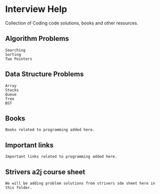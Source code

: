 # Interview Help

Collection of Coding code solutions, books and other resources.

## Algorithm Problems
    Searching
    Sorting
    Two Pointers
## Data Structure Problems
    Array
    Stacks
    Queue
    Tree
    BST
## Books
    Books related to programming added here.
## Important links
    Important links related to programming added here.

## Strivers a2j course sheet
    We will be adding problem solutions from strivers sde sheet here in this folder.
	


